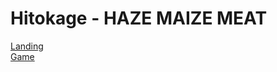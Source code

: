 # Hitokage - HAZE MAIZE MEAT
[Landing](https://haze-maize-meat.netlify.app/)\
[Game](https://haze-maize-meat.netlify.app/game.html)
